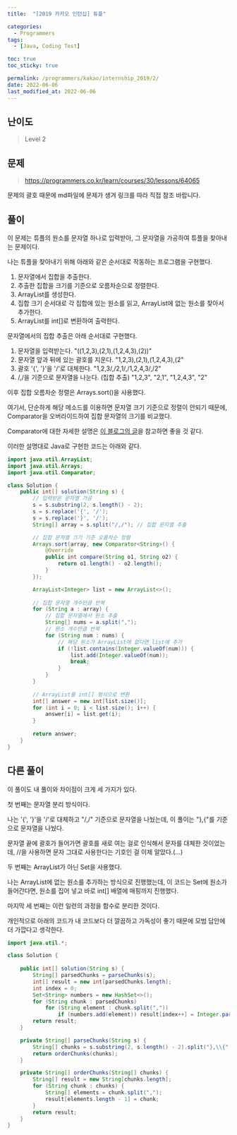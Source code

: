 ```yaml
---
title:  "[2019 카카오 인턴십] 튜플"

categories:
  - Programmers
tags:
  - [Java, Coding Test]

toc: true
toc_sticky: true

permalink: /programmers/kakao/internship_2019/2/
date: 2022-06-06
last_modified_at: 2022-06-06
---
```



## 난이도

> Level 2

## 문제

> https://programmers.co.kr/learn/courses/30/lessons/64065

문제의 괄호 때문에 md파일에 문제가 생겨 링크를 따라 직접 참조 바랍니다.

## 풀이

이 문제는 튜플의 원소를 문자열 하나로 입력받아, 그 문자열을 가공하여 튜플을 찾아내는 문제이다.

나는 튜플을 찾아내기 위해 아래와 같은 순서대로 작동하는 프로그램을 구현했다.

1. 문자열에서 집합을 추출한다.
2. 추출한 집합을 크기를 기준으로 오름차순으로 정렬한다.
3. ArrayList를 생성한다.
4. 집합 크기 순서대로 각 집합에 있는 원소를 읽고, ArrayList에 없는 원소를 찾아서 추가한다.
5. ArrayList를 int[]로 변환하여 출력한다.

문자열에서의 집합 추출은 아래 순서대로 구현했다.

1. 문자열을 입력받는다. "((1,2,3),(2,1),(1,2,4,3),(2))"
2. 문자열 앞과 뒤에 있는 괄호를 지운다. "1,2,3),(2,1),(1,2,4,3),(2"
3. 괄호 '{', '}'을 '/'로 대체한다. "1,2,3/,/2,1/,/1,2,4,3/,/2"
4. /,/을 기준으로 문자열을 나눈다. (집합 추출) "1,2,3", "2,1", "1,2,4,3", "2"

이후 집합 오름차순 정렬은 Arrays.sort()을 사용했다.

여기서, 단순하게 해당 메소드를 이용하면 문자열 크기 기준으로 정렬이 안되기 때문에, Comparator을 오버라이드하여 집합 문자열의 크기를 비교했다.

Comparator에 대한 자세한 설명은 [이 블로그의 글](https://ifuwanna.tistory.com/232)을 참고하면 좋을 것 같다.

이러한 설명대로 Java로 구현한 코드는 아래와 같다.

```java
import java.util.ArrayList;
import java.util.Arrays;
import java.util.Comparator;

class Solution {
    public int[] solution(String s) {
      	// 입력받은 문자열 가공
        s = s.substring(2, s.length() - 2);
        s = s.replace('{', '/');
        s = s.replace('}', '/');
        String[] array = s.split("/,/"); // 집합 문자열 추출

      	// 집합 문자열 크기 기준 오름차순 정렬
        Arrays.sort(array, new Comparator<String>() {
            @Override
            public int compare(String o1, String o2) {
                return o1.length() - o2.length();
            }
        });

        ArrayList<Integer> list = new ArrayList<>();
				
      	// 집합 문자열 개수만큼 반복
        for (String a : array) {
          	// 집합 문자열에서 원소 추출
            String[] nums = a.split(",");
          	// 원소 개수만큼 반복
            for (String num : nums) {
              	// 해당 원소가 ArrayList에 없다면 list에 추가
                if (!list.contains(Integer.valueOf(num))) {
                    list.add(Integer.valueOf(num));
                    break;
                }
            }
        }
				
      	// ArrayList를 int[] 형식으로 변환
        int[] answer = new int[list.size()];
        for (int i = 0; i < list.size(); i++) {
            answer[i] = list.get(i);
        }
        
        return answer;
    }
}
```

## 다른 풀이

이 풀이도 내 풀이와 차이점이 크게 세 가지가 있다.

첫 번째는 문자열 분리 방식이다.

나는 '{', '}'을 '/'로 대체하고 "/,/" 기준으로 문자열을 나눴는데, 이 풀이는 "},{"를 기준으로 문자열을 나눴다.

문자열 끝에 괄호가 들어가면 괄호를 새로 여는 걸로 인식해서 문자를 대체한 것이었는데, //을 사용하면 문자 그대로 사용한다는 기호인 걸 이제 알았다.(...)

두 번째는 ArrayList가 아닌 Set을 사용했다.

나는 ArrayList에 없는 원소를 추가하는 방식으로 진행했는데, 이 코드는 Set에 원소가 들어간다면, 원소를 집어 넣고 바로 int[] 배열에 매핑까지 진행했다.

마지막 세 번째는 이런 일련의 과정을 함수로 분리한 것이다.

개인적으로 아래의 코드가 내 코드보다 더 깔끔하고 가독성이 좋기 때문에 모범 답안에 더 가깝다고 생각한다.

```java
import java.util.*;

class Solution {
    
    public int[] solution(String s) {
        String[] parsedChunks = parseChunks(s);
        int[] result = new int[parsedChunks.length];
        int index = 0;
        Set<String> numbers = new HashSet<>();
        for (String chunk : parsedChunks)
            for (String element : chunk.split(","))
                if (numbers.add(element)) result[index++] = Integer.parseInt(element);
        return result;
    }

    private String[] parseChunks(String s) {
        String[] chunks = s.substring(2, s.length() - 2).split("},\\{");
        return orderChunks(chunks);
    }

    private String[] orderChunks(String[] chunks) {
        String[] result = new String[chunks.length];
        for (String chunk : chunks) {
            String[] elements = chunk.split(",");
            result[elements.length - 1] = chunk;
        }
        return result;
    }
}
```

